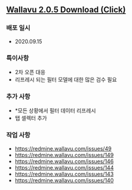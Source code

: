 ## [Wallavu 2.0.5 Download (Click) ](https://dl.dropbox.com/s/99mgi3fp26sy25o/wallavu_stg_2.0.5.apk) 


### 배포 일시
- 2020.09.15

### 특이사항
- 2차 오픈 대응
- 리프레시 되는 필터 모델에 대한 많은 검수 필요

### 추가 사항
- *모든 상황에서 필터 데이터 리프레시
- 탭 셀렉터 추가

### 작업 사항
- https://redmine.wallavu.com/issues/49
- https://redmine.wallavu.com/issues/149
- https://redmine.wallavu.com/issues/146
- https://redmine.wallavu.com/issues/144
- https://redmine.wallavu.com/issues/143
- https://redmine.wallavu.com/issues/140


